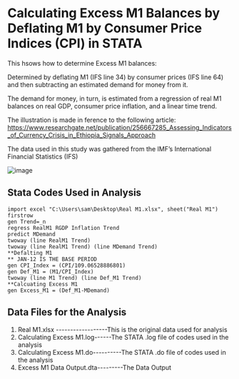 # Calculating Excess M1 Balances by Deflating M1 by Consumer Price Indices (CPI) in STATA

This hsows how to determine Excess M1 balances: 

Determined by deflating M1 (IFS line 34) by consumer prices (IFS line 64) and then subtracting an estimated demand for money from it. 

The demand for money, in turn, is estimated from a regression of real M1 balances on real GDP, consumer price inflation, and a linear time trend.


The illustration is made in ference to the following article: https://www.researchgate.net/publication/256667285_Assessing_Indicators_of_Currency_Crisis_in_Ethiopia_Signals_Approach

The data used in this study was gathered from the IMF’s International Financial Statistics (IFS)

![image](https://user-images.githubusercontent.com/74916045/183055451-ce5bdcd2-0e51-4272-bd31-83edd874c305.png)


## Stata Codes Used in Analysis
    import excel "C:\Users\sam\Desktop\Real M1.xlsx", sheet("Real M1") firstrow
    gen Trend=_n
    regress RealM1 RGDP Inflation Trend
    predict MDemand
    twoway (line RealM1 Trend)
    twoway (line RealM1 Trend) (line MDemand Trend)
    **Defalting M1
    ** JAN-12 IS THE BASE PERIOD
    gen CPI_Index = (CPI/109.06528886801)
    gen Def_M1 = (M1/CPI_Index)
    twoway (line M1 Trend) (line Def_M1 Trend)
    **Calcuating Excess M1
    gen Excess_M1 = (Def_M1-MDemand)

## Data Files for the Analysis

1. Real M1.xlsx ------------------This is the original data used for analysis  
2. Calculating Excess M1.log------The STATA .log file of codes used in the analysis
3. Calculating Excess M1.do----------The STATA .do file of codes used in the analysis
4. Excess M1 Data Output.dta---------The Data Output

